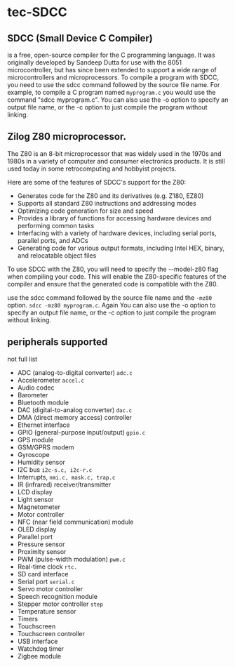 # tec-SDCC

## SDCC (Small Device C Compiler) 
is a free, open-source compiler for the C programming language. It was originally developed by Sandeep Dutta for use with the 8051 microcontroller, but has since been extended to support a wide range of microcontrollers and microprocessors. To compile a program with SDCC, you need to use the sdcc command followed by the source file name. For example, to compile a C program named ```myprogram.c``` you would use the command "sdcc myprogram.c". 
You can also use the -o option to specify an output file name, or the -c option to just compile the program without linking. 

## Zilog Z80 microprocessor. 
The Z80 is an 8-bit microprocessor that was widely used in the 1970s and 1980s in a variety of computer and consumer electronics products. It is still used today in some retrocomputing and hobbyist projects.

Here are some of the features of SDCC's support for the Z80:
- Generates code for the Z80 and its derivatives (e.g. Z180, EZ80)
- Supports all standard Z80 instructions and addressing modes
- Optimizing code generation for size and speed
- Provides a library of functions for accessing hardware devices and performing common tasks
- Interfacing with a variety of hardware devices, including serial ports, parallel ports, and ADCs
- Generating code for various output formats, including Intel HEX, binary, and relocatable object files

To use SDCC with the Z80, you will need to specify the --model-z80 flag when compiling your code. This will enable the Z80-specific features of the compiler and ensure that the generated code is compatible with the Z80.

use the sdcc command followed by the source file name and the ```-mz80``` option.   ```sdcc -mz80 myprogram.c```. 
Again You can also use the -o option to specify an output file name, or the -c option to just compile the program without linking.

## peripherals supported
not full list
- ADC (analog-to-digital converter) ```adc.c```
- Accelerometer ```accel.c```
- Audio codec
- Barometer
- Bluetooth module
- DAC (digital-to-analog converter) ```dac.c```
- DMA (direct memory access) controller
- Ethernet interface
- GPIO (general-purpose input/output) ```gpio.c```
- GPS module
- GSM/GPRS modem
- Gyroscope
- Humidity sensor
- I2C bus ```i2c-s.c, i2c-r.c```
- Interrupts, ```nmi.c, mask.c, trap.c```
- IR (infrared) receiver/transmitter
- LCD display
- Light sensor
- Magnetometer
- Motor controller
- NFC (near field communication) module
- OLED display
- Parallel port
- Pressure sensor
- Proximity sensor
- PWM (pulse-width modulation) ```pwm.c```
- Real-time clock ```rtc.```
- SD card interface
- Serial port ```serial.c```
- Servo motor controller 
- Speech recognition module
- Stepper motor controller ```step```
- Temperature sensor
- Timers
- Touchscreen
- Touchscreen controller
- USB interface
- Watchdog timer
- Zigbee module





